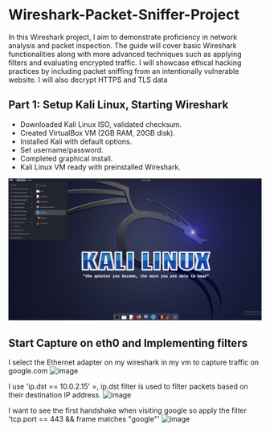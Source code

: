 # Wireshark-Packet-Sniffer-Project

In this Wireshark project, I aim to demonstrate proficiency in network analysis and packet inspection. The guide will cover basic Wireshark functionalities along with more advanced techniques such as applying filters and evaluating encrypted traffic. I will showcase ethical hacking practices by including packet sniffing from an intentionally vulnerable website. I will also decrypt HTTPS and TLS data

## Part 1: Setup Kali Linux, Starting Wireshark

- Downloaded Kali Linux ISO, validated checksum.
- Created VirtualBox VM (2GB RAM, 20GB disk).
- Installed Kali with default options.
- Set username/password.
- Completed graphical install.
- Kali Linux VM ready with preinstalled Wireshark.

<img src="Wireshark%20Project%20images/setup.png" alt="Setup Image" width="1000"/>


## Start Capture on eth0 and Implementing filters 
I select the Ethernet adapter on my wireshark in my vm to capture traffic on google.com
![image](https://github.com/mubarizsaeed/Wireshark-Packet-Sniffer-Project/assets/98554238/0757f772-1656-4bbe-ad73-4ae3c9ab8444)

I use 'ip.dst == 10.0.2.15' =, ip.dst filter is used to filter packets based on their destination IP address. 
![image](https://github.com/mubarizsaeed/Wireshark-Packet-Sniffer-Project/assets/98554238/7684208f-ef20-458a-8d3e-9b7573a9247f)

I want to see the first handshake when visiting google so apply the filter 'tcp.port == 443 && frame matches "google"'
![image](https://github.com/mubarizsaeed/Wireshark-Packet-Sniffer-Project/assets/98554238/b6e23d29-254f-4fe5-98fc-4e29927303b6)

